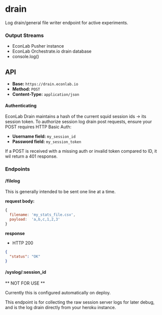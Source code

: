 drain
=====

Log drain/general file writer endpoint for active experiments.


### Output Streams ###

* EconLab Pusher instance
* EconLab Orchestrate.io drain database
* console.log()


## API ##

* **Base:** ```https://drain.econlab.io```
* **Method:** ```POST```
* **Content-Type:** ```application/json```


#### Authenticating ####

EconLab Drain maintains a hash of the current squid session ids -> its session token. To authorize session log drain post requests, ensure your POST requires HTTP Basic Auth:

* **Username field:** ```my_session_id```
* **Password field:** ```my_session_token```

If a POST is received with a missing auth or invalid token compared to ID, it wil return a 401 response.


### Endpoints  ###

#### /filelog ####

This is generally intended to be sent one line at a time.

**request body:**
```javascript
{
  filename: 'my_stats_file.csv',
  payload:  'a,b,c,1,2,3'
}
```

**response**

* HTTP 200
```json
{
  "status": "OK"
}
```


#### /syslog/:session_id ####

** NOT FOR USE **

Currently this is configured automatically on deploy.

This endpoint is for collecting the raw session server logs for later debug, and is the log drain directly from your heroku instance.